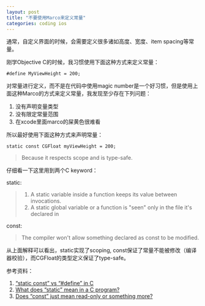 ```yaml
---
layout: post
title: "不要使用Marco来定义常量"
categories: coding ios
---
```


通常，自定义界面的时候，会需要定义很多诸如高度、宽度、item spacing等常量。

刚学Objective C的时候，我习惯使用下面这种方式来定义常量：

    #define MyViewHeight = 200;


对常量进行定义，而不是在代码中使用magic number是一个好习惯，但是使用上面这种Marco的方式来定义常量，我发现至少存在下列问题：

1. 没有声明变量类型
1. 没有限定常量范围
1. 在xcode里面marco的屎黄色很难看

所以最好使用下面这种方式来声明常量：
    
    static const CGFloat myViewHeight = 200;

> Because it respects scope and is type-safe.

仔细看一下这里用到两个C keyword：

static: 
>
> 1. A static variable inside a function keeps its value between invocations.
> 2. A static global variable or a function is "seen" only in the file it's declared in

const: 
> The compiler won't allow something declared as const to be modified.

从上面解释可以看出，static实现了scoping, const保证了常量不能被修改（编译器校验），而CGFloat的类型定义保证了type-safe。



参考资料：

1. [“static const” vs “#define” in C](http://stackoverflow.com/questions/1674032/static-const-vs-define-in-c)
1. [What does “static” mean in a C program?](http://stackoverflow.com/questions/572547/what-does-static-mean-in-a-c-program)
1. [Does “const” just mean read-only or something more? ](http://stackoverflow.com/questions/4486326/does-const-just-mean-read-only-or-something-more-in-c-c)

